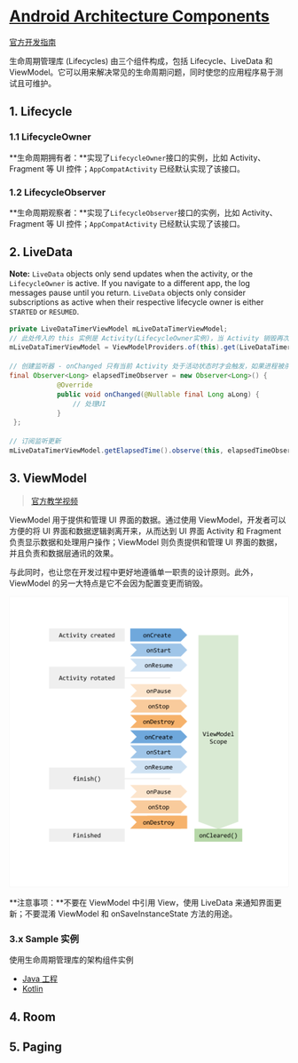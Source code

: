 # [Android Architecture Components](https://developer.android.com/topic/libraries/architecture/index.html)

[官方开发指南](https://developer.android.com/topic/libraries/architecture/guide.html)

生命周期管理库 (Lifecycles) 由三个组件构成，包括 Lifecycle、LiveData 和 ViewModel。它可以用来解决常见的生命周期问题，同时使您的应用程序易于测试且可维护。

## 1. Lifecycle

### 1.1 LifecycleOwner

**生命周期拥有者：**实现了`LifecycleOwner`接口的实例，比如 Activity、Fragment 等 UI 控件；`AppCompatActivity` 已经默认实现了该接口。



### 1.2 LifecycleObserver

**生命周期观察者：**实现了`LifecycleObserver`接口的实例，比如 Activity、Fragment 等 UI 控件；`AppCompatActivity` 已经默认实现了该接口。

## 2. LiveData

**Note:** `LiveData` objects only send updates when the activity, or the `LifecycleOwner` is active. If you navigate to a different app, the log messages pause until you return. `LiveData` objects only consider subscriptions as active when their respective lifecycle owner is either `STARTED` or `RESUMED`.

```java
private LiveDataTimerViewModel mLiveDataTimerViewModel;
// 此处传入的 this 实例是 Activity(LifecycleOwner实例)，当 Activity 销毁再次重建的时候，可以与 ViewModel 再次关联
mLiveDataTimerViewModel = ViewModelProviders.of(this).get(LiveDataTimerViewModel.class);

// 创建监听器 - onChanged 只有当前 Activity 处于活动状态时才会触发，如果进程被杀掉，数据会丢失
final Observer<Long> elapsedTimeObserver = new Observer<Long>() {
            @Override
            public void onChanged(@Nullable final Long aLong) {
                // 处理UI
            }
 };

// 订阅监听更新
mLiveDataTimerViewModel.getElapsedTime().observe(this, elapsedTimeObserver);
```



## 3. ViewModel

> [官方教学视频](https://mp.weixin.qq.com/s?__biz=MzAwODY4OTk2Mg==&mid=2652045897&idx=1&sn=cd56370585de7831c222dd75638dd5c8&chksm=808ca20cb7fb2b1a94ba238ac7b5306a28b93ae9b40886635b6198b541affa3dece33c9d491a&scene=0#rd)

ViewModel 用于提供和管理 UI 界面的数据。通过使用 ViewModel，开发者可以方便的将 UI 界面和数据逻辑剥离开来，从而达到 UI 界面 Activity 和 Fragment 负责显示数据和处理用户操作；ViewModel 则负责提供和管理 UI 界面的数据，并且负责和数据层通讯的效果。

与此同时，也让您在开发过程中更好地遵循单一职责的设计原则。此外，ViewModel 的另一大特点是它不会因为配置变更而销毁。

![180315_viewmodel-lifecycle](images/180315_viewmodel-lifecycle.png)

**注意事项：**不要在 ViewModel 中引用 View，使用 LiveData 来通知界面更新；不要混淆 ViewModel 和 onSaveInstanceState 方法的用途。

### 3.x Sample 实例

使用生命周期管理库的架构组件实例

- [Java 工程](https://github.com/googlesamples/android-architecture/tree/dev-todo-mvvm-live/)
- [Kotlin](https://github.com/googlesamples/android-architecture/tree/dev-todo-mvvm-live-kotlin/)

## 4. Room

## 5. Paging